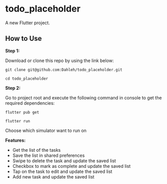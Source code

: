 # todo_placeholder

A new Flutter project.

## How to Use 

**Step 1:**

Download or clone this repo by using the link below:

```
git clone git@github.com:Dahleh/todo_placeholder.git
```

```
cd todo_placeholder
```

**Step 2:**

Go to project root and execute the following command in console to get the required dependencies: 

```
flutter pub get 

flutter run
```

Choose which simulator want to run on

**Features:**

- Get the list of the tasks
- Save the list in shared preferences
- Swipe to delete the task and update the saved list
- Checkbox to mark as complete and update the saved list
- Tap on the task to edit and update the saved list
- Add new task and update the saved list
